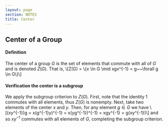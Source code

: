 ```yaml
---
layout: page
section: NOTES
title: Center
---
```


## Center of a Group

#### Definition
The center of a group $G$ is the set of elements that commute with all of $G$ and is denoted $Z(G)$. That is, 
\\[Z(G) = \\{x \in G \mid xgx^{-1} = g~~\forall g \in G\\}\\]

#### Verification the center is a subgroup
We apply the subgroup criterion to $Z(G)$. First, note that the identity $1$ commutes with all elements, thus $Z(G)$ is nonempty. Next, take two elements of the center $x$ and $y$. Then, for any element $g \in G$ we have
\\[(xy^{-1})g = x(g^{-1}y)^{-1} = x(yg^{-1})^{-1} = xgy^{-1} = g(xy^{-1})\\]
and so $xy^{-1}$ commutes with all elements of $G$, completing the subgroup criterion.